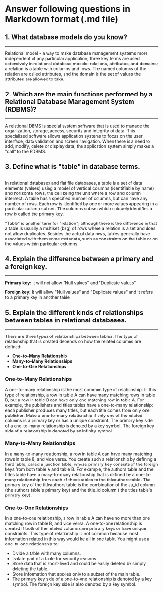 # Answer following questions in Markdown format (.md file)

## 1. What database models do you know?
------
Relational model - a way to make database management systems more independent of any particular application;
three key terms are used extensively in relational database models: relations, attributes, and domains;
a relation is a table with columns and rows. The named columns of the relation are called attributes, and
the domain is the set of values the attributes are allowed to take.

## 2. Which are the main functions performed by a Relational Database Management System (RDBMS)?
------
A relational DBMS is special system software that is used to manage the organization, storage, access,
security and integrity of data. This specialized software allows application systems to focus on the
user interface, data validation and screen navigation.  When there is a need to add, modify, delete or
display data, the application system simply makes a "call" to the RDBMS.

## 3. Define what is "table" in database terms.
------
In relational databases and flat file databases, a table is a set of data elements (values) using a model
of vertical columns (identifiable by name) and horizontal rows, the cell being the unit where a row and
column intersect. A table has a specified number of columns, but can have any number of rows.
Each row is identified by one or more values appearing in a particular column subset. The columns
subset which uniquely identifies a row is called the primary key.

"Table" is another term for "relation"; although there is the difference in that a table is usually
a multiset (bag) of rows where a relation is a set and does not allow duplicates. Besides the actual
data rows, tables generally have associated with them some metadata, such as constraints on the
table or on the values within particular columns

## 4. Explain the difference between a primary and a foreign key.
------
**Primary key:**
It will not allow "Null values" and "Duplicate values"

**Foreign key:**
It will allow "Null values" and "Duplicate values" and it refers to a primary key
in another table

## 5. Explain the different kinds of relationships between tables in relational databases.
------
There are three types of relationships between tables. The type of relationship that is created depends on how
the related columns are defined:

* **One-to-Many Relationship**
* **Many-to-Many Relationships**
* **One-to-One Relationships**

### One-to-Many Relationships

A one-to-many relationship is the most common type of relationship. In this type of relationship, a row in table A
can have many matching rows in table B, but a row in table B can have only one matching row in table A.
For example, the publishers and titles tables have a one-to-many relationship: each publisher produces many titles,
but each title comes from only one publisher. Make a one-to-many relationship if only one of the related columns is
a primary key or has a unique constraint. The primary key side of a one-to-many relationship is denoted by a key symbol.
The foreign key side of a relationship is denoted by an infinity symbol.

### Many-to-Many Relationships

In a many-to-many relationship, a row in table A can have many matching rows in table B, and vice versa. You create
such a relationship by defining a third table, called a junction table, whose primary key consists of the foreign
keys from both table A and table B. For example, the authors table and the titles table have a many-to-many relationship
that is defined by a one-to-many relationship from each of these tables to the titleauthors table. The primary key of
the titleauthors table is the combination of the au_id column (the authors table's primary key) and the title_id column (
the titles table's primary key).

### One-to-One Relationships

In a one-to-one relationship, a row in table A can have no more than one matching row in table B, and vice versa.
A one-to-one relationship is created if both of the related columns are primary keys or have unique constraints.
This type of relationship is not common because most information related in this way would be all in one table.
You might use a one-to-one relationship to:
* Divide a table with many columns.
* Isolate part of a table for security reasons.
* Store data that is short-lived and could be easily deleted by simply deleting the table.
* Store information that applies only to a subset of the main table.
* The primary key side of a one-to-one relationship is denoted by a key symbol. The foreign key side is also denoted
  by a key symbol.
